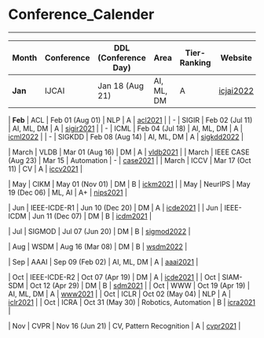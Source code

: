 # Conference_Calender
----------------------------------------------
| Month | Conference | DDL (Conference Day) | Area | Tier-Ranking | Website |
| ----------- | ----------- | ----------- | ----------- | ----------- | ----------- |
| **Jan** | IJCAI | Jan 18 (Aug 21) | AI, ML, DM | A | [icjai2022](https://www.ijcai.org/future_conferences) |

| **Feb** | ACL | Feb 01 (Aug 01) | NLP | A | [acl2021](https://2021.aclweb.org) |
| - | SIGIR | Feb 02 (Jul 11) | AI, ML, DM | A | [sigir2021](https://sigir.org/sigir2021/) |
| - | ICML  | Feb 04 (Jul 18) | AI, ML, DM | A | [icml2022](https://icml.cc/Conferences/FutureMeetings) |
| - | SIGKDD  | Feb 08 (Aug 14) | AI, ML, DM | A | [sigkdd2022](https://www.kdd.org/calls/view/call-for-bids-to-host-kdd-2022-and-later) |

| March | VLDB  | Mar 01 (Aug 16) | DM | A | [vldb2021](https://vldb.org/2021/) |
| March | IEEE CASE (Aug 23)  | Mar 15 | Automation | - | [case2021](https://case2021.sciencesconf.org/) |
| March | ICCV  | Mar 17 (Oct 11) | CV | A | [iccv2021](http://iccv2021.thecvf.com) |

| May | CIKM  | May 01 (Nov 01) | DM | B | [ickm2021](https://www.cikm2021.org) |
| May | NeurIPS  | May 19 (Dec 06) | ML, AI | A+ | [nips2021](https://nips.cc/) |

| Jun | IEEE-ICDE-R1  | Jun 10 (Dec 20) | DM | A | [icde2021](https://icde2021.gr/) |
| Jun | IEEE-ICDM  | Jun 11 (Dec 07) | DM | B | [icdm2021](https://icdm2021.auckland.ac.nz/) |

| Jul | SIGMOD | Jul 07 (Jun 20) | DM | B | [sigmod2022](https://2021.sigmod.org/index.shtml) |

| Aug | WSDM  | Aug 16 (Mar 08) | DM | B | [wsdm2022](http://www.wsdm-conference.org/calls.php) |

| Sep | AAAI  | Sep 09 (Feb 02) | AI, ML, DM | A | [aaai2021](https://aaai.org/Conferences/AAAI-21) |

| Oct | IEEE-ICDE-R2  | Oct 07 (Apr 19) | DM | A | [icde2021](https://icde2021.gr/) |
| Oct | SIAM-SDM  | Oct 12 (Apr 29) | DM | B | [sdm2021](https://www.siam.org/conferences/cm/conference/sdm21) |
| Oct | WWW  | Oct 19 (Apr 19) | AI, ML, DM | A | [www2021](https://www2021.thewebconf.org/) |
| Oct | ICLR  | Oct 02 (May 04) | NLP | A | [iclr2021](https://iclr.cc/Conferences/2021) |
| Oct | ICRA  | Oct 31 (May 30) | Robotics, Automation | B | [icra2021](https://www.icra2022.org/) |

| Nov | CVPR  | Nov 16 (Jun 21) | CV, Pattern Recognition | A | [cvpr2021](http://cvpr2021.thecvf.com) |









